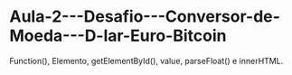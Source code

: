 # Aula-2---Desafio---Conversor-de-Moeda---D-lar-Euro-Bitcoin

Function(), Elemento, getElementById(), value, parseFloat() e innerHTML.
